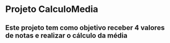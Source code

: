 <h1>Projeto CalculoMedia</h1>

<h2>Este projeto tem como objetivo receber 4 valores de notas e realizar o cálculo da média</h2>